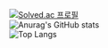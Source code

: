 
[![Solved.ac 프로필](http://mazassumnida.wtf/api/v2/generate_badge?boj=thdwldnd7)](https://solved.ac/thdwldnd7) <br/>
![Anurag's GitHub stats](https://github-readme-stats.vercel.app/api?username=shortboy7&show_icons=true&theme=radical) <br/>
![Top Langs](https://github-readme-stats.vercel.app/api/top-langs/?username=anuraghazra&layout=compact)

<div align="center">
  
</div>
